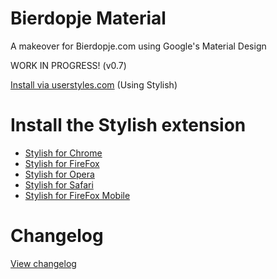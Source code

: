 # Bierdopje Material
A makeover for Bierdopje.com using Google's Material Design

WORK IN PROGRESS! (v0.7)

<a href="https://userstyles.org/styles/136283/bierdopje-material">Install via userstyles.com</a> (Using Stylish)

# Install the Stylish extension
- <a href="https://chrome.google.com/webstore/detail/stylish/fjnbnpbmkenffdnngjfgmeleoegfcffe">Stylish for Chrome</a>
- <a href="https://addons.mozilla.org/firefox/addon/stylish/">Stylish for FireFox</a>
- <a href="https://addons.opera.com/en/extensions/details/stylish/">Stylish for Opera</a>
- <a href="http://sobolev.us/stylish/">Stylish for Safari</a>
- <a href="https://addons.mozilla.org/en-US/firefox/addon/2108/">Stylish for FireFox Mobile</a>

# Changelog
<A HREF="https://raw.githubusercontent.com/Bierdopje-Community/bierdopje-material/master/changelog.txt">View changelog</A>
